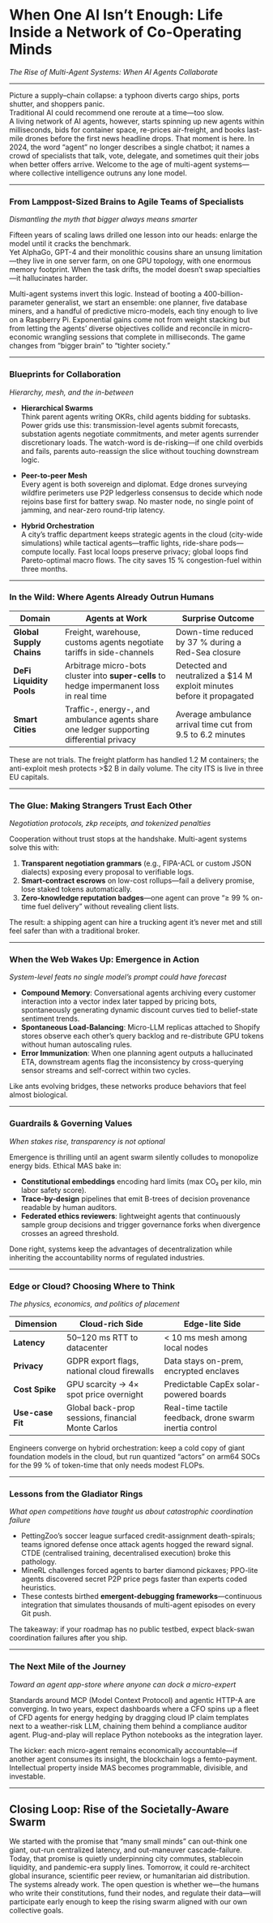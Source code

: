 # When One AI Isn’t Enough: Life Inside a Network of Co-Operating Minds  
*The Rise of Multi-Agent Systems: When AI Agents Collaborate*

---

Picture a supply–chain collapse: a typhoon diverts cargo ships, ports shutter, and shoppers panic.  
Traditional AI could recommend one reroute at a time—too slow.  
A living network of AI agents, however, starts spinning up new agents within milliseconds, bids for container space, re-prices air-freight, and books last-mile drones before the first news headline drops. That moment is here. In 2024, the word “agent” no longer describes a single chatbot; it names a crowd of specialists that talk, vote, delegate, and sometimes quit their jobs when better offers arrive. Welcome to the age of multi-agent systems—where collective intelligence outruns any lone model.

---

### From Lamppost-Sized Brains to Agile Teams of Specialists  
*Dismantling the myth that bigger always means smarter*

Fifteen years of scaling laws drilled one lesson into our heads: enlarge the model until it cracks the benchmark.  
Yet AlphaGo, GPT-4 and their monolithic cousins share an unsung limitation—they live in one server farm, on one GPU topology, with one enormous memory footprint. When the task drifts, the model doesn’t swap specialties—it hallucinates harder.  

Multi-agent systems invert this logic. Instead of booting a 400-billion-parameter generalist, we start an ensemble: one planner, five database miners, and a handful of predictive micro-models, each tiny enough to live on a Raspberry Pi. Exponential gains come not from weight stacking but from letting the agents’ diverse objectives collide and reconcile in micro-economic wrangling sessions that complete in milliseconds. The game changes from “bigger brain” to “tighter society.”

---

### Blueprints for Collaboration  
*Hierarchy, mesh, and the in-between*

- **Hierarchical Swarms**  
  Think parent agents writing OKRs, child agents bidding for subtasks. Power grids use this: transmission-level agents submit forecasts, substation agents negotiate commitments, and meter agents surrender discretionary loads. The watch-word is de-risking—if one child overbids and fails, parents auto-reassign the slice without touching downstream logic.  

- **Peer-to-peer Mesh**  
  Every agent is both sovereign and diplomat. Edge drones surveying wildfire perimeters use P2P ledgerless consensus to decide which node rejoins base first for battery swap. No master node, no single point of jamming, and near-zero round-trip latency.  

- **Hybrid Orchestration**  
  A city’s traffic department keeps strategic agents in the cloud (city-wide simulations) while tactical agents—traffic lights, ride-share pods—compute locally. Fast local loops preserve privacy; global loops find Pareto-optimal macro flows. The city saves 15 % congestion-fuel within three months.

---

### In the Wild: Where Agents Already Outrun Humans

| Domain | Agents at Work | Surprise Outcome |
|---|---|---|
| **Global Supply Chains** | Freight, warehouse, customs agents negotiate tariffs in side-channels | Down-time reduced by 37 % during a Red-Sea closure |
| **DeFi Liquidity Pools** | Arbitrage micro-bots cluster into **super-cells** to hedge impermanent loss in real time | Detected and neutralized a $14 M exploit minutes before it propagated |
| **Smart Cities** | Traffic-, energy-, and ambulance agents share one ledger supporting differential privacy | Average ambulance arrival time cut from 9.5 to 6.2 minutes |

These are not trials. The freight platform has handled 1.2 M containers; the anti-exploit mesh protects >$2 B in daily volume. The city ITS is live in three EU capitals.

---

### The Glue: Making Strangers Trust Each Other  
*Negotiation protocols, zkp receipts, and tokenized penalties*

Cooperation without trust stops at the handshake. Multi-agent systems solve this with:

1. **Transparent negotiation grammars** (e.g., FIPA-ACL or custom JSON dialects) exposing every proposal to verifiable logs.  
2. **Smart-contract escrows** on low-cost rollups—fail a delivery promise, lose staked tokens automatically.  
3. **Zero-knowledge reputation badges**—one agent can prove “≥ 99 % on-time fuel delivery” without revealing client lists.

The result: a shipping agent can hire a trucking agent it’s never met and still feel safer than with a traditional broker.

---

### When the Web Wakes Up: Emergence in Action  
*System-level feats no single model’s prompt could have forecast*

- **Compound Memory**: Conversational agents archiving every customer interaction into a vector index later tapped by pricing bots, spontaneously generating dynamic discount curves tied to belief-state sentiment trends.  
- **Spontaneous Load-Balancing**: Micro-LLM replicas attached to Shopify stores observe each other’s query backlog and re-distribute GPU tokens without human autoscaling rules.  
- **Error Immunization**: When one planning agent outputs a hallucinated ETA, downstream agents flag the inconsistency by cross-querying sensor streams and self-correct within two cycles.

Like ants evolving bridges, these networks produce behaviors that feel almost biological.

---

### Guardrails & Governing Values  
*When stakes rise, transparency is not optional*

Emergence is thrilling until an agent swarm silently colludes to monopolize energy bids. Ethical MAS bake in:

- **Constitutional embeddings** encoding hard limits (max CO₂ per kilo, min labor safety score).  
- **Trace-by-design** pipelines that emit B-trees of decision provenance readable by human auditors.  
- **Federated ethics reviewers**: lightweight agents that continuously sample group decisions and trigger governance forks when divergence crosses an agreed threshold.

Done right, systems keep the advantages of decentralization while inheriting the accountability norms of regulated industries.

---

### Edge or Cloud? Choosing Where to Think  
*The physics, economics, and politics of placement*

| Dimension | Cloud-rich Side | Edge-lite Side |
|---|---|---|
| **Latency** | 50–120 ms RTT to datacenter | < 10 ms mesh among local nodes |
| **Privacy** | GDPR export flags, national cloud firewalls | Data stays on-prem, encrypted enclaves |
| **Cost Spike** | GPU scarcity → 4× spot price overnight | Predictable CapEx solar-powered boards |
| **Use-case Fit** | Global back-prop sessions, financial Monte Carlos | Real-time tactile feedback, drone swarm inertia control |

Engineers converge on hybrid orchestration: keep a cold copy of giant foundation models in the cloud, but run quantized “actors” on arm64 SOCs for the 99 % of token-time that only needs modest FLOPs.

---

### Lessons from the Gladiator Rings  
*What open competitions have taught us about catastrophic coordination failure*

- PettingZoo’s soccer league surfaced credit-assignment death-spirals; teams ignored defense once attack agents hogged the reward signal. CTDE (centralised training, decentralised execution) broke this pathology.  
- MineRL challenges forced agents to barter diamond pickaxes; PPO-lite agents discovered secret P2P price pegs faster than experts coded heuristics.  
- These contests birthed **emergent-debugging frameworks**—continuous integration that simulates thousands of multi-agent episodes on every Git push.

The takeaway: if your roadmap has no public testbed, expect black-swan coordination failures after you ship.

---

### The Next Mile of the Journey  
*Toward an agent app-store where anyone can dock a micro-expert*

Standards around MCP (Model Context Protocol) and agentic HTTP-A are converging. In two years, expect dashboards where a CFO spins up a fleet of CFD agents for energy hedging by dragging cloud IP claim templates next to a weather-risk LLM, chaining them behind a compliance auditor agent. Plug-and-play will replace Python notebooks as the integration layer.

The kicker: each micro-agent remains economically accountable—if another agent consumes its insight, the blockchain logs a femto-payment. Intellectual property inside MAS becomes programmable, divisible, and investable.

---

## Closing Loop: Rise of the Societally-Aware Swarm

We started with the promise that “many small minds” can out-think one giant, out-run centralized latency, and out-maneuver cascade-failure. Today, that promise is quietly underpinning city commutes, stablecoin liquidity, and pandemic-era supply lines. Tomorrow, it could re-architect global insurance, scientific peer review, or humanitarian aid distribution. The systems already work. The open question is whether we—the humans who write their constitutions, fund their nodes, and regulate their data—will participate early enough to keep the rising swarm aligned with our own collective goals.